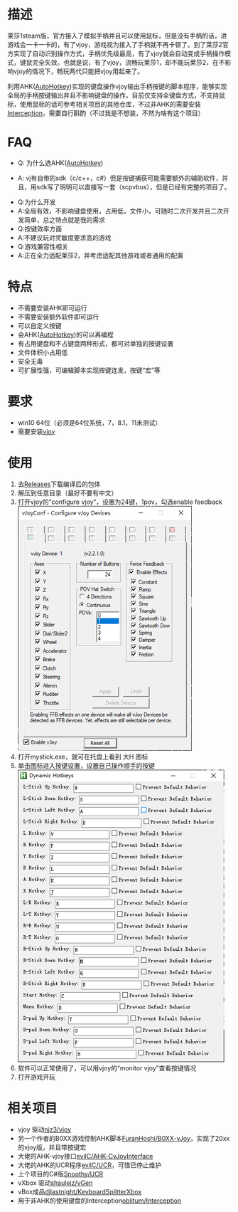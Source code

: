 # 描述
莱莎1steam版，官方接入了模拟手柄并且可以使用鼠标，但是没有手柄的话，进游戏会一卡一卡的，有了vjoy，游戏视为接入了手柄就不再卡顿了。到了莱莎2官方实现了自动识别操作方式，手柄优先级最高，有了vjoy就会自动变成手柄操作模式，键鼠完全失效。也就是说，有了vjoy，流畅玩莱莎1，却不能玩莱莎2，在不影响vjoy的情况下，畅玩两代只能把vjoy用起来了。

利用AHK([AutoHotkey](https://www.autohotkey.com))实现的键盘操作vjoy输出手柄按键的脚本程序，能够实现全局的手柄按键输出并且不影响键盘的操作，目前仅支持全键盘方式，不支持鼠标，使用鼠标的话可参考相关项目的其他仓库，不过非AHK的需要安装[Interception](https://github.com/oblitum/Interception)，需要自行斟酌（不过我是不想装，不然为啥有这个项目）

# FAQ
+ Q: 为什么选AHK([AutoHotkey](https://www.autohotkey.com))
- A: vj有自带的sdk（c/c++，c#）但是按键捕获可能需要额外的辅助软件，并且，用sdk写了明明可以直接写一套（scpvbus），但是已经有完整的项目了。
+ Q:为什么开发
+ A:全局有效，不影响键盘使用，占用低，文件小，可随时二次开发并且二次开发简单，总之特点就是我的需求
+ Q:按键效率方面
+ A:不建议玩对灵敏度要求高的游戏
+ Q:游戏兼容性相关
+ A:正在全力适配莱莎2，并考虑适配其他游戏或者通用的配置

# 特点
- 不需要安装AHK即可运行
- 不需要安装额外软件即可运行
- 可以自定义按键
- 会AHK([AutoHotkey](https://www.autohotkey.com))的可以再编程
- 有占用键盘和不占键盘两种形式，都可对单独的按键设置
- 文件体积小占用低
- 安全无毒
- 可扩展性强，可编辑脚本实现按键连发，按键“宏”等
  

# 要求
- win10 64位（必须是64位系统，7，8.1，11未测试）
- 需要安装[vjoy](https://github.com/njz3/vJoy)
  
# 使用
1. 去[Releases]()下载编译后的包体
2. 解压到任意目录（最好不要有中文）
3. 打开vjoy的“configure vjoy”，设置为24键，1pov，勾选enable feedback
   ![config](./img/vjoyconfig.png)
4. 打开mystick.exe，就可在托盘上看到 大H 图标
5. 单击图标进入按键设置，设置自己操作顺手的按键
   ![MyStiick Setting](./img/mystick.png)
6. 软件可以正常使用了，可以用vjoy的“monitor vjoy”查看按键情况
7. 打开游戏开玩

# 相关项目
+ vjoy 驱动[njz3/vjoy](https://github.com/njz3/vJoy)
+ 另一个作者的B0XX游戏控制AHK脚本[FuranHoshi/B0XX-vJoy](https://github.com/FuranHoshi/B0XX-vJoy)，实现了20xx的vjoy版，并且带按键宏
+ 大佬的AHK-vjoy接口[evilC/AHK-CvJoyInterface](https://github.com/evilC/AHK-CvJoyInterface)
+ 大佬的AHK的UCR程序[evilC/UCR](https://github.com/evilC/UCR)，可惜已停止维护
+ 上个项目的C#版[Snoothy/UCR](https://github.com/Snoothy/UCR)
+ vXbox 驱动[shauleiz/vGen](https://github.com/shauleiz/vGen)
+ vBox成品[djlastnight/KeyboardSplitterXbox](https://github.com/djlastnight/KeyboardSplitterXbox)
+ 用于非AHK的使用键盘的Interception[oblitum/Interception](https://github.com/oblitum/Interception)